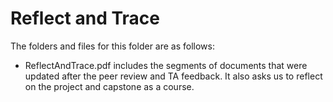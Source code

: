 # Reflect and Trace

The folders and files for this folder are as follows:

- ReflectAndTrace.pdf includes the segments of documents that were updated after the peer review and TA feedback. It also asks us to reflect on the project and capstone as a course.
